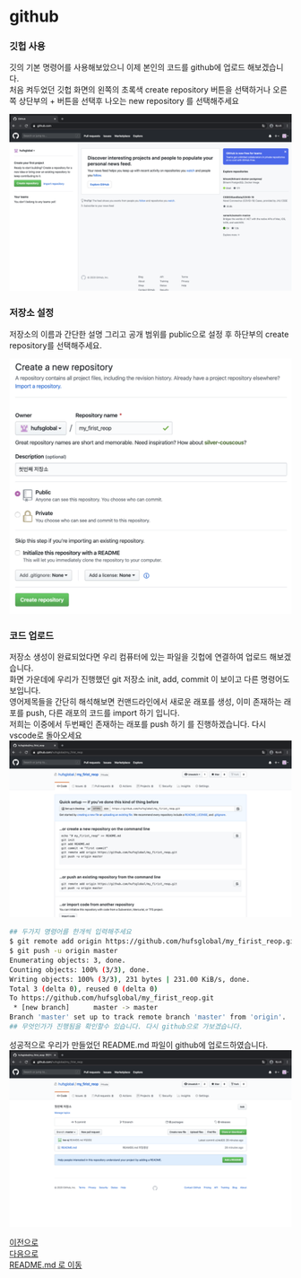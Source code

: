 github
=

### 깃헙 사용
깃의 기본 명령어를 사용해보았으니 이제 본인의 코드를 github에 업로드 해보겠습니다.  
처음 켜두었던 깃헙 화면의 왼쪽의 초록색 create repository 버튼을 선택하거나 오른쪽 상단부의 + 버튼을 선택후 나오는 new repository 를 선택해주세요

![github](github.png)

### 저장소 설정
저장소의 이름과 간단한 설명 그리고 공개 범위를 public으로 설정 후 하단부의 create repository를 선택해주세요.  

![github_1](github_1.png)

### 코드 업로드
저장소 생성이 완료되었다면 우리 컴퓨터에 있는 파일을 깃헙에 연결하여 업로드 해보겠습니다.  
화면 가운데에 우리가 진행했던 git 저장소 init, add, commit 이 보이고 다른 명령어도 보입니다.  
영어제목들을 간단히 해석해보면 컨맨드라인에서 새로운 래포를 생성, 이미 존재하는 래포를 push, 다른 래포의 코드를 import 하기  입니다.  
저희는 이중에서 두번째인 존재하는 래포를 push 하기 를 진행하겠습니다. 다시 vscode로 돌아오세요
![github_2](github_2.png)

``` bash
## 두가지 명령어를 한개씩 입력해주세요
$ git remote add origin https://github.com/hufsglobal/my_firist_reop.git
$ git push -u origin master
Enumerating objects: 3, done.
Counting objects: 100% (3/3), done.
Writing objects: 100% (3/3), 231 bytes | 231.00 KiB/s, done.
Total 3 (delta 0), reused 0 (delta 0)
To https://github.com/hufsglobal/my_firist_reop.git
 * [new branch]      master -> master
Branch 'master' set up to track remote branch 'master' from 'origin'.
## 무엇인가가 진행됨을 확인할수 있습니다. 다시 github으로 가보겠습니다. 
```

성공적으로 우리가 만들었던 README.md 파일이 github에 업로드하였습니다.  
![github_3](github_3.png)

[이전으로](git-config.md)   
[다음으로](add-commit-push.md)  
[README.md 로 이동](../README.md)  
